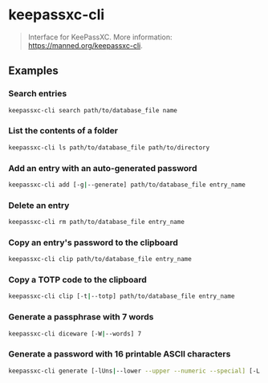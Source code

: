 # keepassxc-cli

> Interface for KeePassXC. More information: <https://manned.org/keepassxc-cli>.

## Examples

### Search entries

```bash
keepassxc-cli search path/to/database_file name
```

### List the contents of a folder

```bash
keepassxc-cli ls path/to/database_file path/to/directory
```

### Add an entry with an auto-generated password

```bash
keepassxc-cli add [-g|--generate] path/to/database_file entry_name
```

### Delete an entry

```bash
keepassxc-cli rm path/to/database_file entry_name
```

### Copy an entry's password to the clipboard

```bash
keepassxc-cli clip path/to/database_file entry_name
```

### Copy a TOTP code to the clipboard

```bash
keepassxc-cli clip [-t|--totp] path/to/database_file entry_name
```

### Generate a passphrase with 7 words

```bash
keepassxc-cli diceware [-W|--words] 7
```

### Generate a password with 16 printable ASCII characters

```bash
keepassxc-cli generate [-lUns|--lower --upper --numeric --special] [-L|--length] 16
```
